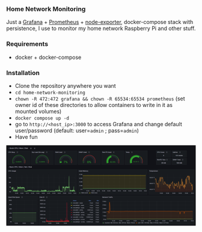 ### Home Network Monitoring

Just a [Grafana](https://grafana.com/) + [Prometheus](https://prometheus.io/) + [node-exporter](https://github.com/prometheus/node_exporter), docker-compose stack with persistence, I use to monitor my home network Raspberry Pi and other stuff.

### Requirements
- docker + docker-compose

### Installation
- Clone the repository anywhere you want
- `cd home-network-monitoring`
- `chown -R 472:472 grafana && chown -R 65534:65534 prometheus` (set owner id of these directories to allow containers to write in it as mounted volumes)
- `docker compose up -d`
- go to `http://<host_ip>:3000` to access Grafana and change default user/password (default: user=`admin` ; pass=`admin`)
- Have fun

<img src="https://raw.githubusercontent.com/AlexPresso/home-network-monitoring/main/.assets/dashboard.png">
